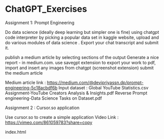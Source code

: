 # ChatGPT_Exercises

Assignment 1: Prompt Engineering


Do data science (ideally deep learning but simpler one is fine)  using chatgpt code interpreter by picking a popular data set in kaggle website, upload and do various modules of data science . Export your chat transcript and submit it. 

publish a medium article by selecting sections of the output 
Generate a nice report - in medium.com. use savegpt extension to export your work to pdf, import and insert any images from chatgpt (screenshot extension) 
submit the medium article

Medium article link : https://medium.com/@devipriyassn.dp/prompt-engineering-5c18acbdf6b
Input dataset : Global YouTube Statistics.csv
Assignment-YouTube Creators Analysis & Insights.pdf
Reverse Prompt engineering-Data Science Tasks on Dataset.pdf

Assignment 2 : Cursor.so application

Use cursor.so to create a simple application
Video Link : https://vimeo.com/861059783?share=copy

index.html
